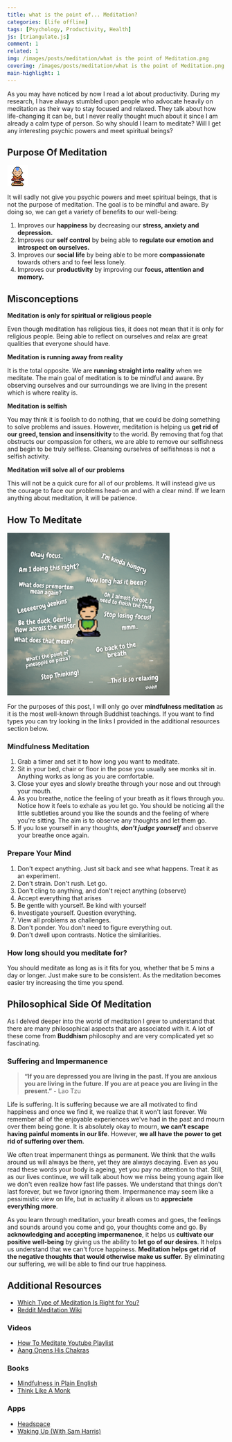 ```yaml
---
title: what is the point of... Meditation?
categories: [life offline]
tags: [Psychology, Productivity, Health]
js: [triangulate.js]
comment: 1
related: 1
img: /images/posts/meditation/what is the point of Meditation.png
coverimg: /images/posts/meditation/what is the point of Meditation.png
main-highlight: 1
---
```


As you may have noticed by now I read a lot about productivity. During my research, I have always stumbled upon people who advocate heavily on meditation as their way to stay focused and relaxed. They talk about how life-changing it can be, but I never really thought much about it since I  am already a calm type of person. So why should I learn to meditate? Will I get any interesting psychic powers and meet spiritual beings?  

## Purpose Of Meditation

<img alt="pixel-art-meditation" src="/images/posts/meditation/Pixel Me Aang.gif" class="right-align pixelart">

It will sadly not give you psychic powers and meet spiritual beings, that is not the purpose of meditation. The goal is to be mindful and aware. By doing so, we can get a variety of benefits to our well-being: 

1. Improves our **happiness** by decreasing our **stress, anxiety and depression.**
2. Improves our **self control** by being able to **regulate our emotion and introspect on ourselves.**
3. Improves our **social life** by being able to be more **compassionate** towards others and to feel less lonely.
4. Improves our **productivity** by improving our **focus, attention and memory.**

## Misconceptions

**Meditation is only for spiritual or religious people**

Even though meditation has religious ties, it does not mean that it is only for religious people. Being able to reflect on ourselves and relax are great qualities that everyone should have.

**Meditation is running away from reality**

It is the total opposite. We are **running straight into reality** when we meditate. The main goal of meditation is to be mindful and aware. By observing ourselves and our surroundings we are living in the present which is where reality is. 

**Meditation is selfish**

You may think it is foolish to do nothing, that we could be doing something to solve problems and issues. However, meditation is helping us **get rid of our greed, tension and insensitivity** to the world. By removing that fog that obstructs our compassion for others, we are able to remove our selfishness and begin to be truly selfless. Cleansing ourselves of selfishness is not a selfish activity.

**Meditation will solve all of our problems**

This will not be a quick cure for all of our problems. It will instead give us the courage to face our problems head-on and with a clear mind. If we learn anything about meditation, it will be patience. 

## How To Meditate

<img alt="pixel-art-meditation" src="/images/posts/meditation/What Meditation Is Like.gif" class="right-align pixelart" style="Width: 375px">

For the purposes of this post, I will only go over **mindfulness meditation** as it is the most well-known through Buddhist teachings. If you want to find types you can try looking in the links I provided in the additional resources section below. 

### Mindfulness Meditation

1. Grab a timer and set it to how long you want to meditate.
2. Sit in your bed, chair or floor in the pose you usually see monks sit in. Anything works as long as you are comfortable.
3. Close your eyes and slowly breathe through your nose and out through your mouth.
4. As you breathe, notice the feeling of your breath as it flows through you. Notice how it feels to exhale as you let go. You should be noticing all the little subtleties around you like the sounds and the feeling of where you're sitting. The aim is to observe any thoughts and let them go.
5. If you lose yourself in any thoughts, ***don't judge yourself*** and observe your breathe once again.

### Prepare Your Mind

1. Don't expect anything. Just sit back and see what happens. Treat it as an experiment.
2. Don't strain. Don't rush. Let go.
3. Don't cling to anything, and don't reject anything (observe)
4. Accept everything that arises
5. Be gentle with yourself. Be kind with yourself
6. Investigate yourself. Question everything.
7. View all problems as challenges.
8. Don't ponder. You don't need to figure everything out.
9. Don't dwell upon contrasts. Notice the similarities.

### How long should you meditate for?

You should meditate as long as is it fits for you, whether that be 5 mins a day or longer. Just make sure to be consistent. As the meditation becomes easier try increasing the time you spend.

## Philosophical Side Of Meditation

As I delved deeper into the world of meditation I grew to understand that there are many philosophical aspects that are associated with it. A lot of these come from **Buddhism** philosophy and are very complicated yet so fascinating.

### Suffering and Impermanence

> **“If you are depressed you are living in the past. If you are anxious you are living in the future. If you are at peace you are living in the present.”** - Lao Tzu

Life is suffering. It is suffering because we are all motivated to find happiness and once we find it, we realize that it won't last forever. We remember all of the enjoyable experiences we've had in the past and mourn over them being gone. It is absolutely okay to mourn, **we can't escape having painful moments in our life**. However, **we all have the power to get rid of suffering over them**.

We often treat impermanent things as permanent. We think that the walls around us will always be there, yet they are always decaying. Even as you read these words your body is ageing, yet you pay no attention to that. Still, as our lives continue, we will talk about how we miss being young again like we don't even realize how fast life passes. We understand that things don't last forever, but we favor ignoring them. Impermanence may seem like a pessimistic view on life, but in actuality it allows us to **appreciate everything more**.

As you learn through meditation, your breath comes and goes, the feelings and sounds around you come and go, your thoughts come and go. By **acknowledging and accepting impermanence**, it helps us **cultivate our positive well-being** by giving us the ability to **let go of our desires**. It helps us understand that we can't force happiness. **Meditation helps get rid of the negative thoughts that would otherwise make us suffer.** By eliminating our suffering, we will be able to find our true happiness.

## Additional Resources
- [Which Type of Meditation Is Right for You?](https://www.healthline.com/health/mental-health/types-of-meditation#mindfulness-meditation)
- [Reddit Meditation Wiki](https://www.reddit.com/r/Meditation/wiki/faq#wiki_how_long.2Foften_should_i_meditate.3F)
### Videos
- [How To Meditate Youtube Playlist](https://www.youtube.com/watch?v=gvJLmVYVvVM&list=PLE_vQWWxgaiEexZLED3Q-3GJ8wqEmp5Ki)
- [Aang Opens His Chakras](https://www.youtube.com/watch?v=cH-HT9WCtiQ)
### Books
- [Mindfulness in Plain English](https://www.goodreads.com/book/show/64369.Mindfulness_in_Plain_English)
- [Think Like A Monk](https://www.goodreads.com/book/show/51942513-think-like-a-monk)
### Apps
- [Headspace](https://www.headspace.com/)
- [Waking Up (With Sam Harris)](https://wakingup.com/)